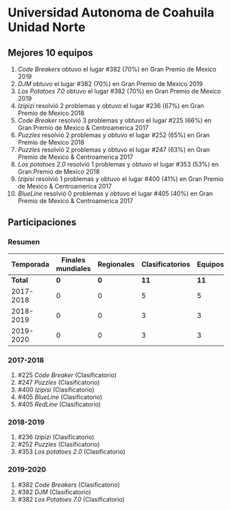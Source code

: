 ---
---

# Universidad Autonoma de Coahuila Unidad Norte

## Mejores 10 equipos

1. _Code Breakers_ obtuvo el lugar #382 (70%) en Gran Premio de Mexico 2019
1. _DJM_ obtuvo el lugar #382 (70%) en Gran Premio de Mexico 2019
1. _Los Potatoes 7.0_ obtuvo el lugar #382 (70%) en Gran Premio de Mexico 2019
1. _Izipizi_ resolvió 2 problemas y obtuvo el lugar #236 (67%) en Gran Premio de Mexico 2018
1. _Code Breaker_ resolvió 3 problemas y obtuvo el lugar #225 (66%) en Gran Premio de Mexico & Centroamerica 2017
1. _Puzzles_ resolvió 2 problemas y obtuvo el lugar #252 (65%) en Gran Premio de Mexico 2018
1. _Puzzles_ resolvió 2 problemas y obtuvo el lugar #247 (63%) en Gran Premio de Mexico & Centroamerica 2017
1. _Los potatoes 2.0_ resolvió 1 problemas y obtuvo el lugar #353 (53%) en Gran Premio de Mexico 2018
1. _Izipisi_ resolvió 1 problemas y obtuvo el lugar #400 (41%) en Gran Premio de Mexico & Centroamerica 2017
1. _BlueLine_ resolvió 0 problemas y obtuvo el lugar #405 (40%) en Gran Premio de Mexico & Centroamerica 2017

## Participaciones

### Resumen

| Temporada | Finales mundiales | Regionales | Clasificatorios | Equipos |
| --- | --- | --- | --- | --- |
| **Total** | **0** | **0** | **11** | **11** |
| 2017-2018 | 0 | 0 | 5 | 5 |
| 2018-2019 | 0 | 0 | 3 | 3 |
| 2019-2020 | 0 | 0 | 3 | 3 |

### 2017-2018

1. #225 _Code Breaker_ (Clasificatorio)
1. #247 _Puzzles_ (Clasificatorio)
1. #400 _Izipisi_ (Clasificatorio)
1. #405 _BlueLine_ (Clasificatorio)
1. #405 _RedLine_ (Clasificatorio)

### 2018-2019

1. #236 _Izipizi_ (Clasificatorio)
1. #252 _Puzzles_ (Clasificatorio)
1. #353 _Los potatoes 2.0_ (Clasificatorio)

### 2019-2020

1. #382 _Code Breakers_ (Clasificatorio)
1. #382 _DJM_ (Clasificatorio)
1. #382 _Los Potatoes 7.0_ (Clasificatorio)



